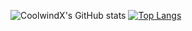 ![CoolwindX's GitHub stats](https://github-readme-stats.vercel.app/api?username=coolwindx&theme=algolia&show_icons=true&count_private=true)
[![Top Langs](https://github-readme-stats.vercel.app/api/top-langs/?username=coolwindx&layout=compact)](https://github.com/anuraghazra/github-readme-stats)
